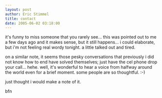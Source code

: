 ```yaml
---
layout: post
author: Eric Stimmel
title: contact
date: 2005-06-02 03:18:00
--- 
```



it's funny to miss someone that you rarely see... this was pointed out to me a few days ago and it makes sense, but it still happens... i could elaborate, but i'm not feeling real wordy tonight. a little talked out and tired.

on a similar note, it seems those pesky conversations that previously i did not know how to end have solved themselves; just have the cel phone drop your call... hehe. well, it's wonderful to hear a voice from halfway around the world even for a brief moment. some people are so thoughtful. :-)

just thought i would make a note of it.

bfn


